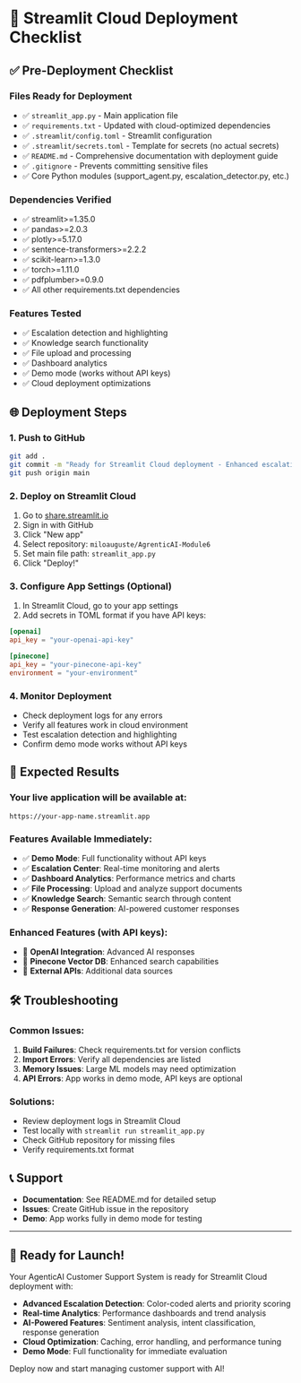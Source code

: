 # 🚀 Streamlit Cloud Deployment Checklist

## ✅ Pre-Deployment Checklist

### Files Ready for Deployment
- ✅ `streamlit_app.py` - Main application file
- ✅ `requirements.txt` - Updated with cloud-optimized dependencies
- ✅ `.streamlit/config.toml` - Streamlit configuration
- ✅ `.streamlit/secrets.toml` - Template for secrets (no actual secrets)
- ✅ `README.md` - Comprehensive documentation with deployment guide
- ✅ `.gitignore` - Prevents committing sensitive files
- ✅ Core Python modules (support_agent.py, escalation_detector.py, etc.)

### Dependencies Verified
- ✅ streamlit>=1.35.0
- ✅ pandas>=2.0.3  
- ✅ plotly>=5.17.0
- ✅ sentence-transformers>=2.2.2
- ✅ scikit-learn>=1.3.0
- ✅ torch>=1.11.0
- ✅ pdfplumber>=0.9.0
- ✅ All other requirements.txt dependencies

### Features Tested
- ✅ Escalation detection and highlighting
- ✅ Knowledge search functionality
- ✅ File upload and processing
- ✅ Dashboard analytics
- ✅ Demo mode (works without API keys)
- ✅ Cloud deployment optimizations

## 🌐 Deployment Steps

### 1. Push to GitHub
```bash
git add .
git commit -m "Ready for Streamlit Cloud deployment - Enhanced escalation system"
git push origin main
```

### 2. Deploy on Streamlit Cloud
1. Go to [share.streamlit.io](https://share.streamlit.io)
2. Sign in with GitHub
3. Click "New app"
4. Select repository: `miloauguste/AgrenticAI-Module6`
5. Set main file path: `streamlit_app.py`
6. Click "Deploy!"

### 3. Configure App Settings (Optional)
1. In Streamlit Cloud, go to your app settings
2. Add secrets in TOML format if you have API keys:
```toml
[openai]
api_key = "your-openai-api-key"

[pinecone]
api_key = "your-pinecone-api-key"
environment = "your-environment"
```

### 4. Monitor Deployment
- Check deployment logs for any errors
- Verify all features work in cloud environment
- Test escalation detection and highlighting
- Confirm demo mode works without API keys

## 🎯 Expected Results

### Your live application will be available at:
`https://your-app-name.streamlit.app`

### Features Available Immediately:
- ✅ **Demo Mode**: Full functionality without API keys
- ✅ **Escalation Center**: Real-time monitoring and alerts
- ✅ **Dashboard Analytics**: Performance metrics and charts
- ✅ **File Processing**: Upload and analyze support documents
- ✅ **Knowledge Search**: Semantic search through content
- ✅ **Response Generation**: AI-powered customer responses

### Enhanced Features (with API keys):
- 🔐 **OpenAI Integration**: Advanced AI responses
- 🔐 **Pinecone Vector DB**: Enhanced search capabilities
- 🔐 **External APIs**: Additional data sources

## 🛠️ Troubleshooting

### Common Issues:
1. **Build Failures**: Check requirements.txt for version conflicts
2. **Import Errors**: Verify all dependencies are listed
3. **Memory Issues**: Large ML models may need optimization
4. **API Errors**: App works in demo mode, API keys are optional

### Solutions:
- Review deployment logs in Streamlit Cloud
- Test locally with `streamlit run streamlit_app.py`
- Check GitHub repository for missing files
- Verify requirements.txt format

## 📞 Support

- **Documentation**: See README.md for detailed setup
- **Issues**: Create GitHub issue in the repository
- **Demo**: App works fully in demo mode for testing

---

## 🎉 Ready for Launch!

Your AgenticAI Customer Support System is ready for Streamlit Cloud deployment with:

- **Advanced Escalation Detection**: Color-coded alerts and priority scoring
- **Real-time Analytics**: Performance dashboards and trend analysis  
- **AI-Powered Features**: Sentiment analysis, intent classification, response generation
- **Cloud Optimization**: Caching, error handling, and performance tuning
- **Demo Mode**: Full functionality for immediate evaluation

Deploy now and start managing customer support with AI!
